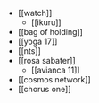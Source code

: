 - [[watch]]
	- [[ikuru]]
- [[bag of holding]]
- [[yoga 17]]
- [[nts]]
- [[rosa sabater]]
  - [[avianca 11]]
- [[cosmos network]]
- [[chorus one]]